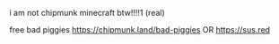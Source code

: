 i am not chipmunk minecraft btw!!!!1 (real)

free bad piggies https://chipmunk.land/bad-piggies OR https://sus.red
